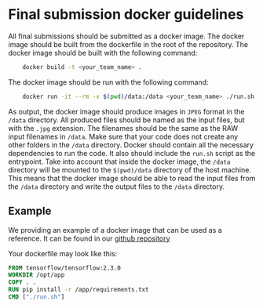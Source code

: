 # Final submission docker guidelines

All final submissions should be submitted as a docker image. The docker image should be built from the dockerfile in the root of the repository. The docker image should be built with the following command:

```bash
    docker build -t <your_team_name> .
```

The docker image should be run with the following command:

```bash
    docker run -it --rm -v $(pwd)/data:/data <your_team_name> ./run.sh
```

As output, the docker image should produce images in `JPEG` format in the `/data` directory. All produced files should be named as the input files, but with the `.jpg` extension. The filenames should be the same as the RAW input filenames in `/data`. Make sure that your code does not create any other folders in the `/data` directory. Docker should contain all the necessary dependencies to run the code. It also should include the `run.sh` script as the entrypoint. Take into account that inside the docker image, the `/data` directory will be mounted to the `$(pwd)/data` directory of the host machine. This means that the docker image should be able to read the input files from the `/data` directory and write the output files to the `/data` directory.

## Example

We providing an example of a docker image that can be used as a reference. It can be found in our [github repository](https://github.com/createcolor/nightimaging23)

Your dockerfile may look like this:

```dockerfile
FROM tensorflow/tensorflow:2.3.0
WORKDIR /opt/app
COPY . .
RUN pip install -r /app/requirements.txt
CMD ["./run.sh"]
```
